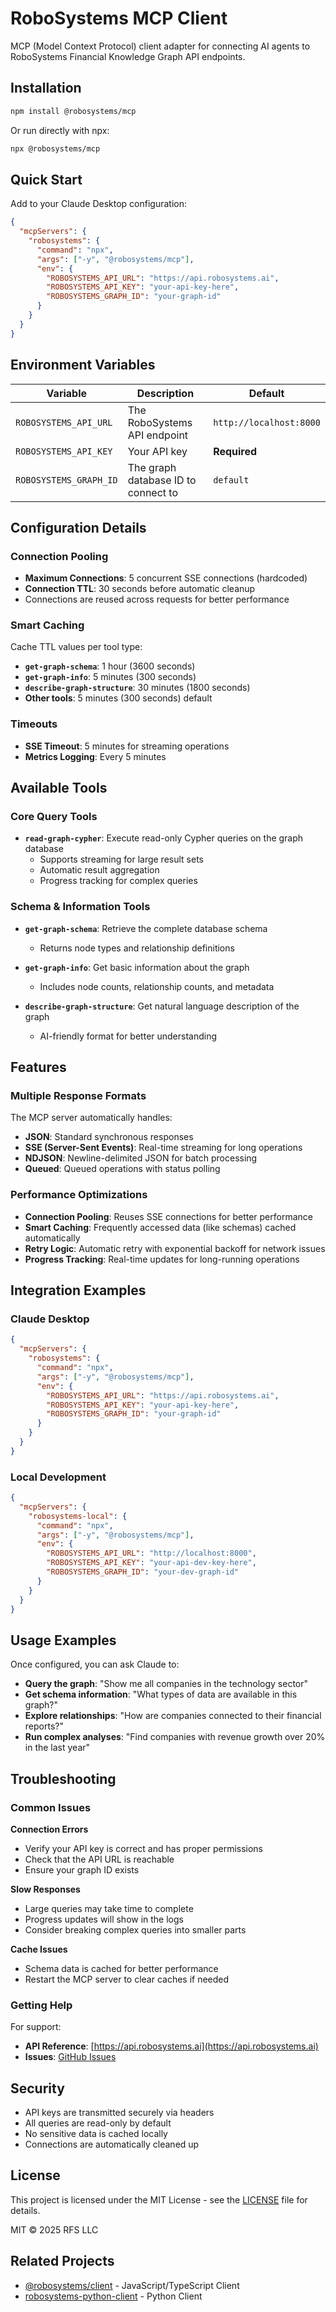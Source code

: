 # RoboSystems MCP Client

MCP (Model Context Protocol) client adapter for connecting AI agents to RoboSystems Financial Knowledge Graph API endpoints.

## Installation

```bash
npm install @robosystems/mcp
```

Or run directly with npx:

```bash
npx @robosystems/mcp
```

## Quick Start

Add to your Claude Desktop configuration:

```json
{
  "mcpServers": {
    "robosystems": {
      "command": "npx",
      "args": ["-y", "@robosystems/mcp"],
      "env": {
        "ROBOSYSTEMS_API_URL": "https://api.robosystems.ai",
        "ROBOSYSTEMS_API_KEY": "your-api-key-here",
        "ROBOSYSTEMS_GRAPH_ID": "your-graph-id"
      }
    }
  }
}
```

## Environment Variables

| Variable | Description | Default |
|----------|-------------|---------|
| `ROBOSYSTEMS_API_URL` | The RoboSystems API endpoint | `http://localhost:8000` |
| `ROBOSYSTEMS_API_KEY` | Your API key | **Required** |
| `ROBOSYSTEMS_GRAPH_ID` | The graph database ID to connect to | `default` |

## Configuration Details

### Connection Pooling
- **Maximum Connections**: 5 concurrent SSE connections (hardcoded)
- **Connection TTL**: 30 seconds before automatic cleanup
- Connections are reused across requests for better performance

### Smart Caching
Cache TTL values per tool type:
- **`get-graph-schema`**: 1 hour (3600 seconds)
- **`get-graph-info`**: 5 minutes (300 seconds) 
- **`describe-graph-structure`**: 30 minutes (1800 seconds)
- **Other tools**: 5 minutes (300 seconds) default

### Timeouts
- **SSE Timeout**: 5 minutes for streaming operations
- **Metrics Logging**: Every 5 minutes

## Available Tools

### Core Query Tools
- **`read-graph-cypher`**: Execute read-only Cypher queries on the graph database
  - Supports streaming for large result sets
  - Automatic result aggregation
  - Progress tracking for complex queries

### Schema & Information Tools
- **`get-graph-schema`**: Retrieve the complete database schema
  - Returns node types and relationship definitions
  
- **`get-graph-info`**: Get basic information about the graph
  - Includes node counts, relationship counts, and metadata

- **`describe-graph-structure`**: Get natural language description of the graph
  - AI-friendly format for better understanding

## Features

### Multiple Response Formats
The MCP server automatically handles:
- **JSON**: Standard synchronous responses
- **SSE (Server-Sent Events)**: Real-time streaming for long operations
- **NDJSON**: Newline-delimited JSON for batch processing
- **Queued**: Queued operations with status polling

### Performance Optimizations
- **Connection Pooling**: Reuses SSE connections for better performance
- **Smart Caching**: Frequently accessed data (like schemas) cached automatically
- **Retry Logic**: Automatic retry with exponential backoff for network issues
- **Progress Tracking**: Real-time updates for long-running operations

## Integration Examples

### Claude Desktop
```json
{
  "mcpServers": {
    "robosystems": {
      "command": "npx",
      "args": ["-y", "@robosystems/mcp"],
      "env": {
        "ROBOSYSTEMS_API_URL": "https://api.robosystems.ai",
        "ROBOSYSTEMS_API_KEY": "your-api-key-here",
        "ROBOSYSTEMS_GRAPH_ID": "your-graph-id"
      }
    }
  }
}
```

### Local Development
```json
{
  "mcpServers": {
    "robosystems-local": {
      "command": "npx",
      "args": ["-y", "@robosystems/mcp"],
      "env": {
        "ROBOSYSTEMS_API_URL": "http://localhost:8000",
        "ROBOSYSTEMS_API_KEY": "your-api-dev-key-here",
        "ROBOSYSTEMS_GRAPH_ID": "your-dev-graph-id"
      }
    }
  }
}
```

## Usage Examples

Once configured, you can ask Claude to:

- **Query the graph**: "Show me all companies in the technology sector"
- **Get schema information**: "What types of data are available in this graph?"
- **Explore relationships**: "How are companies connected to their financial reports?"
- **Run complex analyses**: "Find companies with revenue growth over 20% in the last year"

## Troubleshooting

### Common Issues

**Connection Errors**
- Verify your API key is correct and has proper permissions
- Check that the API URL is reachable
- Ensure your graph ID exists

**Slow Responses**
- Large queries may take time to complete
- Progress updates will show in the logs
- Consider breaking complex queries into smaller parts

**Cache Issues**
- Schema data is cached for better performance
- Restart the MCP server to clear caches if needed

### Getting Help

For support:
- **API Reference**: [https://api.robosystems.ai](https://api.robosystems.ai)
- **Issues**: [GitHub Issues](https://github.com/RoboFinSystems/robosystems-mcp-client/issues)

## Security

- API keys are transmitted securely via headers
- All queries are read-only by default
- No sensitive data is cached locally
- Connections are automatically cleaned up

## License

This project is licensed under the MIT License - see the [LICENSE](LICENSE) file for details.

MIT © 2025 RFS LLC

## Related Projects

- [@robosystems/client](https://www.npmjs.com/package/@robosystems/client) - JavaScript/TypeScript Client
- [robosystems-python-client](https://pypi.org/project/robosystems-client/) - Python Client